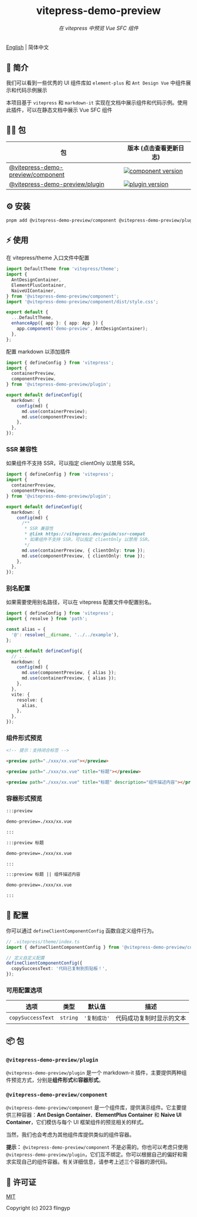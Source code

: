 <div align="center">
	<h1 style="margin:10px">vitepress-demo-preview</h1>
	<h6 align="center">在 vitepress 中预览 Vue SFC 组件</h6>
</div>

[English](./README.md) | 简体中文

## 🎉 简介

我们可以看到一些优秀的 UI 组件库如 `element-plus` 和 `Ant Design Vue` 中组件展示和代码示例展示

本项目基于 `vitepress` 和 `markdown-it` 实现在文档中展示组件和代码示例。使用此插件，可以在静态文档中展示 Vue SFC 组件

## 🏄‍♂️ 包

| 包                                                      | 版本 (点击查看更新日志)                                                                                             |
| ------------------------------------------------------- | ------------------------------------------------------------------------------------------------------------------- |
| [@vitepress-demo-preview/component](packages/component) | [![component version](https://badgen.net/npm/v/@vitepress-demo-preview/component)](packages/component/CHANGELOG.md) |
| [@vitepress-demo-preview/plugin](packages/plugin)       | [![plugin version](https://badgen.net/npm/v/@vitepress-demo-preview/plugin)](packages/plugin/CHANGELOG.md)          |

## ⚙️ 安装

```sh
pnpm add @vitepress-demo-preview/component @vitepress-demo-preview/plugin
```

## ⚡ 使用

在 vitepress/theme 入口文件中配置

```ts
import DefaultTheme from 'vitepress/theme';
import {
  AntDesignContainer,
  ElementPlusContainer,
  NaiveUIContainer,
} from '@vitepress-demo-preview/component';
import '@vitepress-demo-preview/component/dist/style.css';

export default {
  ...DefaultTheme,
  enhanceApp({ app }: { app: App }) {
    app.component('demo-preview', AntDesignContainer);
  },
};
```

配置 markdown 以添加插件

```ts
import { defineConfig } from 'vitepress';
import {
  containerPreview,
  componentPreview,
} from '@vitepress-demo-preview/plugin';

export default defineConfig({
  markdown: {
    config(md) {
      md.use(containerPreview);
      md.use(componentPreview);
    },
  },
});
```

### SSR 兼容性

如果组件不支持 SSR，可以指定 clientOnly 以禁用 SSR。

```ts
import { defineConfig } from 'vitepress';
import {
  containerPreview,
  componentPreview,
} from '@vitepress-demo-preview/plugin';

export default defineConfig({
  markdown: {
    config(md) {
      /**
       * SSR 兼容性
       * @link https://vitepress.dev/guide/ssr-compat
       * 如果组件不支持 SSR，可以指定 clientOnly 以禁用 SSR。
       */
      md.use(containerPreview, { clientOnly: true });
      md.use(componentPreview, { clientOnly: true });
    },
  },
});
```

### 别名配置

如果需要使用别名路径，可以在 vitepress 配置文件中配置别名。

```ts
import { defineConfig } from 'vitepress';
import { resolve } from 'path';

const alias = {
  '@': resolve(__dirname, '../../example'),
};

export default defineConfig({
  // ...
  markdown: {
    config(md) {
      md.use(componentPreview, { alias });
      md.use(containerPreview, { alias });
    },
  },
  vite: {
    resolve: {
      alias,
    },
  },
});
```

### 组件形式预览

```md
<!-- 提示：支持闭合标签 -->

<preview path="./xxx/xx.vue"></preview>

<preview path="./xxx/xx.vue" title="标题"></preview>

<preview path="./xxx/xx.vue" title="标题" description="组件描述内容"></preview>
```

### 容器形式预览

```md
:::preview

demo-preview=./xxx/xx.vue

:::

:::preview 标题

demo-preview=./xxx/xx.vue

:::

:::preview 标题 || 组件描述内容

demo-preview=./xxx/xx.vue

:::
```

## 🔧 配置

你可以通过 `defineClientComponentConfig` 函数自定义组件行为。

```ts
// .vitepress/theme/index.ts
import { defineClientComponentConfig } from '@vitepress-demo-preview/core';

// 定义自定义配置
defineClientComponentConfig({
  copySuccessText: '代码已复制到剪贴板！',
});
```

### 可用配置选项

| 选项              | 类型     | 默认值       | 描述                     |
| ----------------- | -------- | ------------ | ------------------------ |
| `copySuccessText` | `string` | `'复制成功'` | 代码成功复制时显示的文本 |

## 📦 包

### `@vitepress-demo-preview/plugin`

`@vitepress-demo-preview/plugin` 是一个 markdown-it 插件，主要提供两种组件预览方式，分别是**组件形式**和**容器形式**。

### `@vitepress-demo-preview/component`

`@vitepress-demo-preview/component` 是一个组件库，提供演示组件。它主要提供三种容器：**Ant Design Container**、**ElementPlus Container** 和 **Naive UI Container**，它们模仿与每个 UI 框架组件的预览相关的样式。

当然，我们也会考虑为其他组件库提供类似的组件容器。

**提示：** `@vitepress-demo-preview/component` 不是必需的。你也可以考虑只使用 `@vitepress-demo-preview/plugin`，它们互不绑定。你可以根据自己的偏好和需求实现自己的组件容器。有关详细信息，请参考上述三个容器的源代码。

## 📑 许可证

[MIT](https://github.com/flingyp/vitepress-demo-preview/blob/main/LICENSE)

Copyright (c) 2023 flingyp

